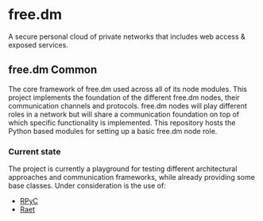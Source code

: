 # free.dm
A secure personal cloud of private networks that includes web access & exposed services.

## free.dm Common
The core framework of free.dm used across all of its node modules. 
This project implements the foundation of the different free.dm nodes, their communication channels and protocols.
free.dm nodes will play different roles in a network but will share a communication foundation on top of which specific functionality is implemented. This repository hosts the Python based modules for setting up a basic free.dm node role.

### Current state
The project is currently a playground for testing different architectural approaches and communication frameworks, while already providing some base classes. Under consideration is the use of:

* [RPyC](https://rpyc.readthedocs.io/en/latest/)
* [Raet](https://github.com/RaetProtocol/raet)
